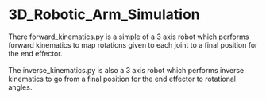 # 3D_Robotic_Arm_Simulation
There forward_kinematics.py is a simple of a 3 axis robot which performs forward kinematics to map rotations given to each joint to a final position for the end effector. 
<br><br>
The inverse_kinematics.py is also a 3 axis robot which performs inverse kinematics to go from a final position for the end effector to rotational angles.
